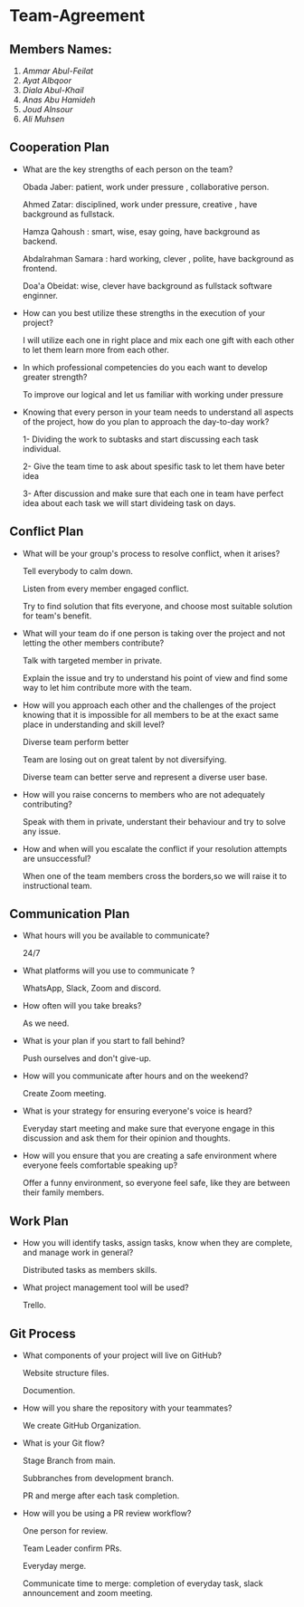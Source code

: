 # Team-Agreement

## Members Names:

1. _Ammar Abul-Feilat_
2. _Ayat Albqoor_
3. _Diala Abul-Khail_
4. _Anas Abu Hamideh_
5. _Joud Alnsour_
6. _Ali Muhsen_

## Cooperation Plan

- What are the key strengths of each person on the team?

  Obada Jaber: patient, work under pressure , collaborative person.

  Ahmed Zatar: disciplined, work under pressure, creative , have background as fullstack.

  Hamza Qahoush : smart, wise, esay going, have background as backend.

  Abdalrahman Samara : hard working, clever , polite, have background as frontend.

  Doa'a Obeidat: wise, clever have background as fullstack software enginner.

- How can you best utilize these strengths in the execution of your project?

  I will utilize each one in right place and mix each one gift with each other to let them learn more from each other.

- In which professional competencies do you each want to develop greater strength?

  To improve our logical and let us familiar with working under pressure

- Knowing that every person in your team needs to understand all aspects of the project, how do you plan to approach the day-to-day work?

  1- Dividing the work to subtasks and start discussing each task individual.

  2- Give the team time to ask about spesific task to let them have beter idea

  3- After discussion and make sure that each one in team have perfect idea about each task we will start divideing task on days.

## Conflict Plan

- What will be your group's process to resolve conflict, when it arises?

  Tell everybody to calm down.

  Listen from every member engaged conflict.

  Try to find solution that fits everyone, and choose most suitable solution for team's benefit.

- What will your team do if one person is taking over the project and not letting the other members contribute?

  Talk with targeted member in private.

  Explain the issue and try to understand his point of view and find some way to let him contribute more with the team.

- How will you approach each other and the challenges of the project knowing that it is impossible for all members to be at the exact same place in understanding and skill level?

  Diverse team perform better

  Team are losing out on great talent by not diversifying.

  Diverse team can better serve and represent a diverse user base.

- How will you raise concerns to members who are not adequately contributing?

  Speak with them in private, understant their behaviour and try to solve any issue.

- How and when will you escalate the conflict if your resolution attempts are unsuccessful?

  When one of the team members cross the borders,so we will raise it to instructional team.

## Communication Plan

- What hours will you be available to communicate?

  24/7

- What platforms will you use to communicate ?

  WhatsApp, Slack, Zoom and discord.

- How often will you take breaks?

  As we need.

- What is your plan if you start to fall behind?

  Push ourselves and don't give-up.

- How will you communicate after hours and on the weekend?

  Create Zoom meeting.

- What is your strategy for ensuring everyone's voice is heard?

  Everyday start meeting and make sure that everyone engage in this discussion and ask them for their opinion and thoughts.

- How will you ensure that you are creating a safe environment where everyone feels comfortable speaking up?

  Offer a funny environment, so everyone feel safe, like they are between their family members.

## Work Plan

- How you will identify tasks, assign tasks, know when they are complete, and manage work in general?

  Distributed tasks as members skills.

- What project management tool will be used?

  Trello.

## Git Process

- What components of your project will live on GitHub?

  Website structure files.

  Documention.

- How will you share the repository with your teammates?

  We create GitHub Organization.

- What is your Git flow?

  Stage Branch from main.

  Subbranches from development branch.

  PR and merge after each task completion.

- How will you be using a PR review workflow?

  One person for review.

  Team Leader confirm PRs.

  Everyday merge.

  Communicate time to merge: completion of everyday task, slack announcement and zoom meeting.
